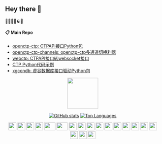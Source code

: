 ## Hey there :wave:
:man_technologist::biking_man::yin_yang::snake: 

#### :clipboard: Main Repo
- [openctp-ctp: CTPAPI接口Python包](https://github.com/openctp/openctp-ctp-python)
- [openctp-ctp-channels: openctp-ctp多通道切换利器](https://github.com/openctp/openctp-ctp-channels)
- [webctp: CTPAPI接口转websocket接口](https://github.com/openctp/webctp)
- [CTP Python代码示例](https://github.com/Jedore/ctp.examples)
- [xgcondb: 虚谷数据库接口驱动Python包](https://github.com/Jedore/xgcondb)

<p align="center">
  <a href="#">
    <img src="https://media4.giphy.com/media/5aYfJYohCSeYgtVlUj/giphy.gif?cid=ecf05e47lott3v8a4wtj50onhnhg7b0n8hd1dwfiasihwko9&ep=v1_gifs_related&rid=giphy.gif" width="100" />
  </a>
</p>

<p align="center">
  <a href="#"><img src="https://github-readme-stats-jedore.vercel.app/api?username=Jedore&theme=shadow_green&show_icons=true&hide=contribs&hide_border=true" alt="GitHub stats" /></a>
  <a href="#"><img src="https://github-readme-stats-jedore.vercel.app/api/top-langs/?username=Jedore&theme=shadow_green&langs_count=5&hide_border=true" alt="Top Languages" /></a>
</p>

<div align="center">
    <a href="#"><img src="https://cultofthepartyparrot.com/parrots/hd/portalblueparrot.gif" width="25" height="25"/></a>
    <a href="#"><img src="https://cultofthepartyparrot.com/parrots/hd/parrot.gif" width="25" height="25"/></a>
    <a href="#"><img src="https://cultofthepartyparrot.com/parrots/hd/githubparrot.gif" width="25" height="25"/></a>
    <a href="#"><img src="https://cultofthepartyparrot.com/parrots/hd/flyingmoneyparrot.gif" width="25" height="25"/></a>
    <a href="#"><img src="https://cultofthepartyparrot.com/parrots/hd/dadparrot.gif" width="36" height="25"/></a>
    <a href="#"><img src="https://cultofthepartyparrot.com/parrots/pythonparrot.gif" width="36" height="25"/></a>
    <a href="#"><img src="https://cultofthepartyparrot.com/parrots/hd/opensourceparrot.gif" width="25" height="25"/></a>
    <a href="#"><img src="https://cultofthepartyparrot.com/parrots/databaseparrot.gif" width="25" height="25"/></a>
    <a href="#"><img src="https://cultofthepartyparrot.com/parrots/fixparrot.gif" width="25" height="25"/></a>
    <a href="#"><img src="https://cultofthepartyparrot.com/parrots/hd/laptop_parrot.gif" width="25" height="25"/></a>
    <a href="#"><img src="https://cultofthepartyparrot.com/parrots/hd/spinningparrot.gif" width="25" height="25"/></a>
    <a href="#"><img src="https://cultofthepartyparrot.com/parrots/hd/meldparrot.gif" width="25" height="25"/></a>
    <a href="#"><img src="https://cultofthepartyparrot.com/parrots/hd/sleepingparrot.gif" width="25" height="25"/></a>
    <a href="#"><img src="https://cultofthepartyparrot.com/parrots/hd/scienceparrot.gif" width="25" height="25"/></a>
    <a href="#"><img src="https://cultofthepartyparrot.com/parrots/hd/pirateparrot.gif" width="25" height="25"/></a>
    <a href="#"><img src="https://cultofthepartyparrot.com/parrots/hd/footballparrot.gif" width="25" height="25"/></a>
    <a href="#"><img src="https://cultofthepartyparrot.com/parrots/hd/illuminatiparrot.gif" width="25" height="25"/></a>
    <a href="#"><img src="https://cultofthepartyparrot.com/parrots/hd/ceilingparrot.gif" width="25" height="25"/></a>
    <a href="#"><img src="https://cultofthepartyparrot.com/parrots/hd/reverseportalblueparrot.gif" width="25" height="25"/></a>
</div>
